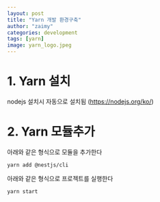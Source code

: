 ```yaml
---
layout: post
title: "Yarn 개발 환경구축"
author: "zaimy"
categories: development
tags: [yarn]
image: yarn_logo.jpeg
---
```


# 1. Yarn 설치
nodejs 설치시 자동으로 설치됨 (https://nodejs.org/ko/)

# 2. Yarn 모듈추가
아래와 같은 형식으로 모듈을 추가한다
```
yarn add @nestjs/cli
```
아래와 같은 형식으로 프로젝트를 실행한다
```
yarn start
```
